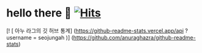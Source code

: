 # hello there 👋  [![Hits](https://hits.seeyoufarm.com/api/count/incr/badge.svg?url=https%3A%2F%2Fgithub.com%2Fseojungah)](https://hits.seeyoufarm.com)

[! [ 아누 라그의 깃 허브 통계] (https://github-readme-stats.vercel.app/api ? username = seojungah )] (https://github.com/anuraghazra/github-readme-stats)
